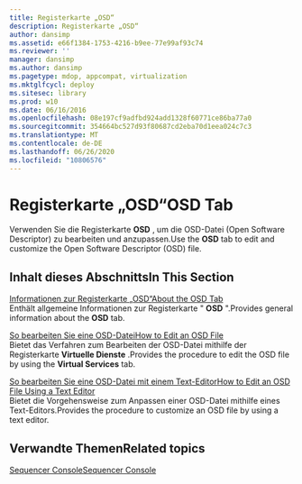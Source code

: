 ```yaml
---
title: Registerkarte „OSD“
description: Registerkarte „OSD“
author: dansimp
ms.assetid: e66f1384-1753-4216-b9ee-77e99af93c74
ms.reviewer: ''
manager: dansimp
ms.author: dansimp
ms.pagetype: mdop, appcompat, virtualization
ms.mktglfcycl: deploy
ms.sitesec: library
ms.prod: w10
ms.date: 06/16/2016
ms.openlocfilehash: 08e197cf9adfbd924add1328f60771ce86ba77a0
ms.sourcegitcommit: 354664bc527d93f80687cd2eba70d1eea024c7c3
ms.translationtype: MT
ms.contentlocale: de-DE
ms.lasthandoff: 06/26/2020
ms.locfileid: "10806576"
---
```

# <span data-ttu-id="268d2-103">Registerkarte „OSD“</span><span class="sxs-lookup"><span data-stu-id="268d2-103">OSD Tab</span></span>


<span data-ttu-id="268d2-104">Verwenden Sie die Registerkarte **OSD** , um die OSD-Datei (Open Software Descriptor) zu bearbeiten und anzupassen.</span><span class="sxs-lookup"><span data-stu-id="268d2-104">Use the **OSD** tab to edit and customize the Open Software Descriptor (OSD) file.</span></span>

## <span data-ttu-id="268d2-105">Inhalt dieses Abschnitts</span><span class="sxs-lookup"><span data-stu-id="268d2-105">In This Section</span></span>


<a href="" id="about-the-osd-tab"></a>[<span data-ttu-id="268d2-106">Informationen zur Registerkarte „OSD“</span><span class="sxs-lookup"><span data-stu-id="268d2-106">About the OSD Tab</span></span>](about-the-osd-tab.md)  
<span data-ttu-id="268d2-107">Enthält allgemeine Informationen zur Registerkarte " **OSD** ".</span><span class="sxs-lookup"><span data-stu-id="268d2-107">Provides general information about the **OSD** tab.</span></span>

<a href="" id="how-to-edit-an-osd-file"></a>[<span data-ttu-id="268d2-108">So bearbeiten Sie eine OSD-Datei</span><span class="sxs-lookup"><span data-stu-id="268d2-108">How to Edit an OSD File</span></span>](how-to-edit-an-osd-file.md)  
<span data-ttu-id="268d2-109">Bietet das Verfahren zum Bearbeiten der OSD-Datei mithilfe der Registerkarte **Virtuelle Dienste** .</span><span class="sxs-lookup"><span data-stu-id="268d2-109">Provides the procedure to edit the OSD file by using the **Virtual Services** tab.</span></span>

<a href="" id="how-to-edit-an-osd-file-using-a-text-editor"></a>[<span data-ttu-id="268d2-110">So bearbeiten Sie eine OSD-Datei mit einem Text-Editor</span><span class="sxs-lookup"><span data-stu-id="268d2-110">How to Edit an OSD File Using a Text Editor</span></span>](how-to-edit-an-osd-file-using-a-text-editor.md)  
<span data-ttu-id="268d2-111">Bietet die Vorgehensweise zum Anpassen einer OSD-Datei mithilfe eines Text-Editors.</span><span class="sxs-lookup"><span data-stu-id="268d2-111">Provides the procedure to customize an OSD file by using a text editor.</span></span>

## <span data-ttu-id="268d2-112">Verwandte Themen</span><span class="sxs-lookup"><span data-stu-id="268d2-112">Related topics</span></span>


[<span data-ttu-id="268d2-113">Sequencer Console</span><span class="sxs-lookup"><span data-stu-id="268d2-113">Sequencer Console</span></span>](sequencer-console.md)

 

 





